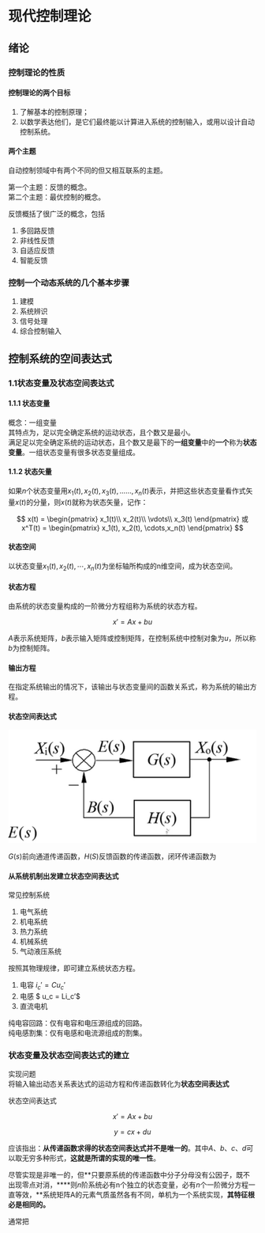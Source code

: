 # 现代控制理论

## 绪论

### 控制理论的性质

#### 控制理论的两个目标

1.  了解基本的控制原理；
2.  以数学表达他们，是它们最终能以计算进入系统的控制输入，或用以设计自动控制系统。

#### 两个主题

自动控制领域中有两个不同的但又相互联系的主题。

第一个主题：反馈的概念。  
第二个主题：最优控制的概念。

反馈概括了很广泛的概念，包括

1.  多回路反馈
2.  非线性反馈
3.  自适应反馈
4.  智能反馈

### 控制一个动态系统的几个基本步骤

1.  建模
2.  系统辨识
3.  信号处理
4.  综合控制输入

## 控制系统的空间表达式

### 1.1状态变量及状态空间表达式

#### 1.1.1 状态变量

概念：一组变量  
其特点为，足以完全确定系统的运动状态，且个数又是最小。  
满足足以完全确定系统的运动状态，且个数又是最下的**一组变量**中的**一个**称为**状态变量**。一组状态变量有很多状态变量组成。

#### 1.1.2 状态矢量

如果$n$个状态变量用$x_1(t), x_2(t), x_3(t), ……, x_n(t)$表示，并把这些状态变量看作式矢量$x(t)$的分量，则$x(t)$就称为状态矢量，记作：

$$
x(t) =
\begin{pmatrix}
x_1(t)\\
x_2(t)\\
\vdots\\
x_3(t)
\end{pmatrix} 或 
x^T(t) =
\begin{pmatrix}
x_1(t), x_2(t), \cdots,x_n(t)
\end{pmatrix}
$$

#### 状态空间

以状态变量$x_1(t), x_2(t),\cdots, x_n(t)$为坐标轴所构成的n维空间，成为状态空间。

#### 状态方程

由系统的状态变量构成的一阶微分方程组称为系统的状态方程。

$$
x' = Ax + bu
$$

$A$表示系统矩阵，$b$表示输入矩阵或控制矩阵，在控制系统中控制对象为$u$，所以称$b$为控制矩阵。

#### 输出方程

在指定系统输出的情况下，该输出与状态变量间的函数关系式，称为系统的输出方程。

#### 状态空间表达式

![s](../../../rescource/Picture/2022-06-15-20-38-03.png)

$G(s)$前向通道传递函数，$H(S)$反馈函数的传递函数，闭环传递函数为

#### 从系统机制出发建立状态空间表达式

常见控制系统

1.  电气系统
2.  机电系统
3.  热力系统
4.  机械系统
5.  气动液压系统

按照其物理规律，即可建立系统状态方程。

1.  电容 $i_c' = C u_c'$
2.  电感 $ u\_c = Li\_c’$
3.  直流电机

纯电容回路：仅有电容和电压源组成的回路。  
纯电感割集：仅有电感和电流源组成的割集。

### 状态变量及状态空间表达式的建立

实现问题  
将输入输出动态关系表达式的运动方程和传递函数转化为**状态空间表达式**

状态空间表达式

$$
x' = Ax + bu
$$

$$
y = cx + du
$$

应该指出：**从传递函数求得的状态空间表达式并不是唯一的**。其中$A、b、c、d$可以取无穷多种形式，**这就是所谓的实现的唯一性**。

尽管实现是非唯一的，但\*\*只要原系统的传递函数中分子分母没有公因子，既不出现零点对消，\*\*\*\*则$n$阶系统必有n个独立的状态变量，必有$n$个一阶微分方程一直等效，\*\*系统矩阵A的元素气质虽然各有不同，单机为一个系统实现，**其特征根必是相同的。**

通常把